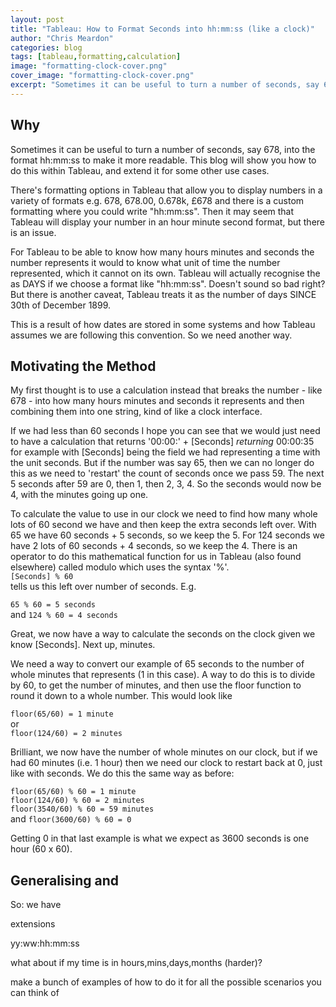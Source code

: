 ```yaml
---
layout: post
title: "Tableau: How to Format Seconds into hh:mm:ss (like a clock)"
author: "Chris Meardon"
categories: blog
tags: [tableau,formatting,calculation]
image: "formatting-clock-cover.png"
cover_image: "formatting-clock-cover.png"
excerpt: "Sometimes it can be useful to turn a number of seconds, say 678, into the format hh:mm:ss to make it more readable. This blog will show you how to do this within Tableau, and extend it for some other use cases."
---
```

## Why
Sometimes it can be useful to turn a number of seconds, say 678, into the format hh:mm:ss to make it more readable. This blog will show you how to do this within Tableau, and extend it for some other use cases.

There's formatting options in Tableau that allow you to display numbers in a variety of formats e.g. 678, 678.00, 0.678k, £678 and there is a custom formatting where you could write "hh:mm:ss". Then it may seem that Tableau will display your number in an hour minute second format, but there is an issue. 

For Tableau to be able to know how many hours minutes and seconds the number represents it would to know what unit of time the number represented, which it cannot on its own. Tableau will actually recognise the as DAYS if we choose a format like "hh:mm:ss". Doesn't sound so bad right? But there is another caveat, Tableau treats it as the number of days SINCE 30th of December 1899. 

This is a result of how dates are stored in some systems and how Tableau assumes we are following this convention. So we need another way. 

## Motivating the Method
My first thought is to use a calculation instead that breaks the number - like 678 - into how many hours minutes and seconds it represents and then combining them into one string, kind of like a clock interface. 

If we had less than 60 seconds I hope you can see that we would just need to have a calculation that returns 
'00:00:' + [Seconds] *returning* 00:00:35 for example
with [Seconds] being the field we had representing a time with the unit seconds. But if the number was say 65, then we can no longer do this as we need to 'restart' the count of seconds once we pass 59. The next 5 seconds after 59 are 0, then 1, then 2, 3, 4. So the seconds would now be 4, with the minutes going up one.

To calculate the value to use in our clock we need to find how many whole lots of 60 second we have and then keep the extra seconds left over. With 65 we have 60 seconds + 5 seconds, so we keep the 5. For 124 seconds we have 2 lots of 60 seconds + 4 seconds, so we keep the 4. There is an operator to do this mathematical function for us in Tableau (also found elsewhere) called modulo which uses the syntax '%'.\
`[Seconds] % 60`\
tells us this left over number of seconds. E.g.

`65 % 60 = 5 seconds`\
and
`124 % 60 = 4 seconds`

Great, we now have a way to calculate the seconds on the clock given we know [Seconds]. Next up, minutes.

We need a way to convert our example of 65 seconds to the number of whole minutes that represents (1 in this case). A way to do this is to divide by 60, to get the number of minutes, and then use the floor function to round it down to a whole number. This would look like

`floor(65/60) = 1 minute`\
or\
`floor(124/60) = 2 minutes`

Brilliant, we now have the number of whole minutes on our clock, but if we had 60 minutes (i.e. 1 hour) then we need our clock to restart back at 0, just like with seconds. We do this the same way as before:

`floor(65/60) % 60 = 1 minute`\
`floor(124/60) % 60 = 2 minutes`\
`floor(3540/60) % 60 = 59 minutes`\
and
`floor(3600/60) % 60 = 0`

Getting 0 in that last example is what we expect as 3600 seconds is one hour (60 x 60).

## Generalising and 
So:
we have 

extensions

yy:ww:hh:mm:ss


what about if my time is in hours,mins,days,months (harder)?

make a bunch of examples of how to do it for all the possible scenarios you can think of
